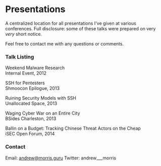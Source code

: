 Presentations
=============

A centralized location for all presentations I've given at various conferences. Full disclosure: some of these talks were prepared on very *very* short notice.

Feel free to contact me with any questions or comments.

### Talk Listing

Weekend Malware Research  
Internal Event, 2012  

SSH for Pentesters  
Shmoocon Epilogue, 2013  

Ruining Security Models with SSH  
Unallocated Space, 2013  

Waging Cyber War on an Entire City  
BSides Charleston, 2013  

Ballin on a Budget: Tracking Chinese Threat Actors on the Cheap  
iSEC Open Forum, 2014  

### Contact

Email: andrew@morris.guru
Twitter: andrew___morris


